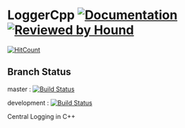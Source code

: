 # LoggerCpp  [![Documentation](https://codedocs.xyz/sayantanroy47/LoggerCpp.svg)](https://codedocs.xyz/sayantanroy47/LoggerCpp/) [![Reviewed by Hound](https://img.shields.io/badge/Reviewed_by-Hound-8E64B0.svg)](https://houndci.com)
[![HitCount](http://hits.dwyl.com/sayantanroy47/LoggerCpp.svg)](http://hits.dwyl.com/sayantanroy47/LoggerCpp)

Branch Status
-------------
master      : [![Build Status](https://travis-ci.com/sayantanroy47/LoggerCpp.svg?branch=master)](https://travis-ci.com/sayantanroy47/LoggerCpp)

development :  [![Build Status](https://travis-ci.com/sayantanroy47/LoggerCpp.svg?branch=development)](https://travis-ci.com/sayantanroy47/LoggerCpp)

Central Logging in C++
